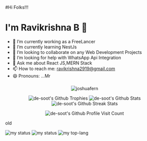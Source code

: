 #Hi Folks!!!
# I'm Ravikrishna B 👋
- 🔭 I’m currently working as a FreeLancer
- 🌱 I’m currently learning NestJs
- 👯 I’m looking to collaborate on any Web Development Projects
- 🤔 I’m looking for help with WhatsApp Api Integration
- 💬 Ask me about React JS,MERN Stack
- 📫 How to reach me: ravikrishna2919@gmail.com
- 😄 Pronouns: ...Mr

###
<p align="center">
<img src="https://github-profile-trophy.vercel.app/?username=joshuafern&row=1&column=7&margin-w=15" alt="joshuafern"/>
</p>
 <p align="center">
    <img src="https://github-profile-trophy.vercel.app/?username=Ravikrishna25&margin-w=16&theme=monokai" alt="de-soot's Github Trophies">
    <img src="https://github-readme-stats.vercel.app/api?username=Ravikrishna25&show_icons=true&theme=monokai" alt="de-soot's Github Stats">
    <img src="https://github-readme-streak-stats.herokuapp.com/?user=Ravikrishna25&theme=monokai" alt="de-soot's Github Streak Stats">
  </p>
  <p align="center"><img src="https://komarev.com/ghpvc/?username=de-soot&label=Profile%20views&style=for-the-badge" alt="de-soot's Github Profile Visit Count"/></p>
<p>old</p>
<img alt = "my status" src="https://github-readme-stats.vercel.app/api?username=Ravikrishna25&show_icons=true&theme=dracula"/>
<img alt = "my status" src="[https://github-readme-stats.vercel.app/api?username=Ravikrishna25&show_icons=true&theme=dracula](https://github-readme-streak-stats.herokuapp.com/?user=Ravikrishna25&theme=react&hide_border=false)"/>


<img alt="my top-lang" src="https://github-readme-stats.vercel.app/api/top-langs/?username=Ravikrishna25&layout=donut" />
